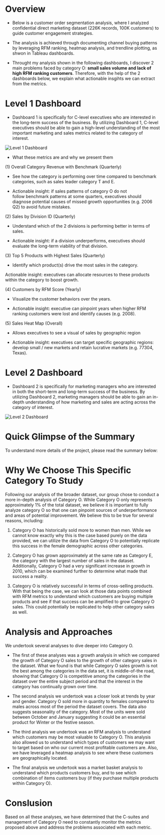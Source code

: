 # Overview 

- Below is a customer order segmentation analysis, where I analyzed confidential direct marketing dataset (226K records, 100K customers) to guide customer engagement strategies.

- The analysis is achieved through documenting channel buying patterns by leveraging RFM ranking, heatmap analysis, and trendline plotting, as shwon in Tableau dashboards.

- Throught my analysis shown in the following dashboards, I discover 2 main problems faced by category O: **small sales volume and lack of high RFM ranking customers**. Therefore, with the help of the 2 dashboards below, we explain what actionable insgihts we can extract from the metrics.

# Level 1 Dashboard

- Dashboard 1 is specifically for C-level executives who are interested in the long-term success of the business. By utilizing Dashboard 1, C-level executives should be able to gain a high-level understanding of the most important marketing and sales metrics related to the category of interest. 

![Level 1 Dashboard](https://user-images.githubusercontent.com/59977422/234101923-e15129f0-1d96-400b-84c5-da7712642a29.png)

- What these metrics are and why we present them

(1) Overall Category Revenue with Benchmark (Quarterly)

- See how the category is performing over time compared to benchmark categories, such as sales leader category T and E.

- Actionable insight: if sales patterns of category O do not follow benchmark patterns at some quarters, executives should diagnose potential causes of missed growth opportunities (e.g. 2006 Q2) to avoid future mistakes. 

(2) Sales by Division ID (Quarterly)

- Understand which of the 2 divisions is performing better in terms of sales.

- Actionable insight: if a division underperforms, executives should evaluate the long-term viability of that division.


(3) Top 5 Products with Highest Sales (Quarterly)

- Identify which product(s) drive the most sales in the category. 

Actionable insight: executives can allocate resources to these products within the category to boost growth.


(4) Customers by RFM Score (Yearly)

- Visualize the customer behaviors over the years.

- Actionable insight: executive can pinpoint years when higher RFM ranking customers were lost and identify causes (e.g. 2008).



(5) Sales Heat Map (Overall)

- Allows executives to see a visual of sales by geographic region

- Actionable insight: executives can target specific geographic regions: develop small / new markets and retain lucrative markets (e.g. 77304, Texas).


# Level 2 Dashboard

- Dashboard 2 is specifically for marketing managers who are interested in both the short-term and long-term success of the business. By utilizing Dashboard 2, marketing managers should be able to gain an in-depth understanding of how marketing and sales are acting across the category of interest.

![Level 2 Dashboard](https://user-images.githubusercontent.com/59977422/234101598-54a98585-9c95-4a87-9c8f-4ab45f1edc89.png)


# Quick Glimpse of the Summary
To understand more details of the project, please read the summary below:

# Why We Choose This Specific Category To Study
Following our analysis of the broader dataset, our group chose to conduct a more in-depth analysis of Category O. While Category O only represents approximately 1% of the total dataset, we believe it is important to fully analyze category O so that one can pinpoint sources of underperformance and areas of potential improvement. We believe this to be true for several reasons, including: 


1. Category O has historically sold more to women than men. While we cannot know exactly why this is the case based purely on the data provided, we can utilize the data from Category O to potentially replicate this success in the female demographic across other categories. 

2. Category O has grown approximately at the same rate as Category E, the category with the largest number of sales in the dataset. Additionally, Category O had a very significant increase in growth in 2010, which can be examined further to determine what made that success a reality. 

3. Category O is relatively successful in terms of cross-selling products. With that being the case, we can look at those data points combined with RFM metrics to understand which customers are buying multiple products and see if that success can be amplified to grow Category O sales. This could potentially be replicated to help other category sales as well. 

# Analysis and Approaches
We undertook several analyses to dive deeper into Category O. 

- The first of these analyses was a growth analysis in which we compared the growth of Category O sales to the growth of other category sales in the dataset. What we found is that while Category O sales growth is not the best among the categories in the data set, it is middle-of-the road, showing that Category O is competitive among the categories in the dataset over the entire subject period and that the interest in the category has continually grown over time. 


- The second analysis we undertook was a closer look at trends by year and gender. Category O sold more in quantity to females compared to males across most of the period the dataset covers. The data also suggests seasonality of the category. Most of the units were sold between October and January suggesting it could be an essential product for Winter or the festive season. 


- The third analysis we undertook was an RFM analysis to understand which customers may be most valuable to Category O. This analysis also allowed us to understand which types of customers we may want to target based on who our current most profitable customers are. Also, we have leveraged a heatmap analysis to see where these customers are geographically located.


- The final analysis we undertook was a market basket analysis to understand which products customers buy, and to see which combination of items customers buy (if they purchase multiple products within Category O). 


# Conslusion
Based on all these analyses, we have determined that the C-suites and management of Category O need to constantly monitor the metrics proposed above and address the problems associated with each metric. 
